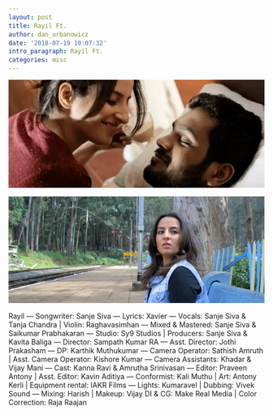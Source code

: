 ```yaml
---
layout: post
title: Rayil Ft.
author: dan_urbanowicz
date: '2018-07-19 10:07:32'
intro_paragraph: Rayil Ft.
categories: misc
---
```

![Rayil](/assets/img/uploads/dd0da179-4e7f-4653-b13f-99b02ac351f1.png "Rayil")

![](/assets/img/uploads/show.webp)

Rayil — Songwriter: Sanje Siva — Lyrics: Xavier
— Vocals: Sanje Siva & Tanja Chandra | Violin: Raghavasimhan
— Mixed & Mastered: Sanje Siva & Saikumar Prabhakaran
— Studio: Sy9 Studios | Producers: Sanje Siva & Kavita Baliga
— Director: Sampath Kumar RA
— Asst. Director: Jothi Prakasham
— DP: Karthik Muthukumar
— Camera Operator: Sathish Amruth | Asst. Camera Operator: Kishore Kumar
— Camera Assistants: Khadar & Vijay Mani 
— Cast: Kanna Ravi & Amrutha Srinivasan
— Editor: Praveen Antony | Asst. Editor: Kavin Aditiya
— Conformist: Kali Muthu | Art: Antony Kerli | Equipment rental: IAKR Films
— Lights: Kumaravel | Dubbing: Vivek Sound
— Mixing: Harish | Makeup: Vijay DI & CG: Make Real Media | Color Correction: Raja Raajan

